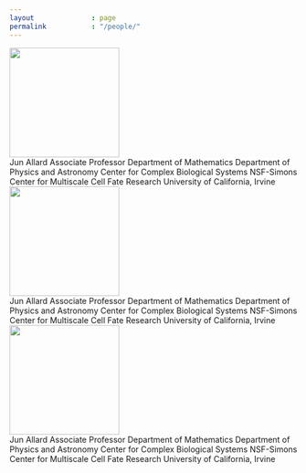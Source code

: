 ```yaml
---
layout              : page
permalink           : "/people/"
---
```



<div class="row">
    <div class="columns small-4">
        <img src="{{ site.urlimg }}Afavicon-192x192.png" width="192">
    </div>
    <div class="columns small-8">
        Jun Allard
        Associate Professor
        Department of Mathematics
        Department of Physics and Astronomy
        Center for Complex Biological Systems
        NSF-Simons Center for Multiscale Cell Fate Research
        University of California, Irvine
    </div>
</div>

<div class="row">
    <div class="columns small-4">
        <img src="{{ site.urlimg }}Afavicon-192x192.png" width="192">
    </div>
    <div class="columns small-8">
        Jun Allard
        Associate Professor
        Department of Mathematics
        Department of Physics and Astronomy
        Center for Complex Biological Systems
        NSF-Simons Center for Multiscale Cell Fate Research
        University of California, Irvine
    </div>
</div>

<div class="row">
    <div class="columns small-4">
        <img src="{{ site.urlimg }}Afavicon-192x192.png" width="192">
    </div>
    <div class="columns small-8">
        Jun Allard
        Associate Professor
        Department of Mathematics
        Department of Physics and Astronomy
        Center for Complex Biological Systems
        NSF-Simons Center for Multiscale Cell Fate Research
        University of California, Irvine
    </div>
</div>


